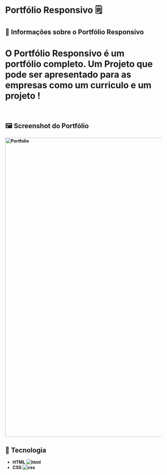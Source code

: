 # Portfólio Responsivo 🗒️

## 🔖 Informações sobre o Portfólio Responsivo

<h1> O <Strong> Portfólio Responsivo <Strong/> é um portfólio completo. Um Projeto que pode ser apresentado para as empresas como um curriculo e um projeto ! </h1>
<br/>
  
## 🖼 Screenshot do Portfólio <br/>
<img width="960" alt="Portfolio" src="https://user-images.githubusercontent.com/79457377/139061402-85507ae3-541e-44c3-8ea1-c78420508540.PNG">

  
## 🚀 Tecnologia <br/>
  * HTML ![html](https://user-images.githubusercontent.com/79457377/139062289-9ed7fd94-39a6-4647-bdc5-1db13f818f7f.png)
  * CSS ![css](https://user-images.githubusercontent.com/79457377/139062569-41b7c7a2-c7c7-4983-add1-36373673213f.png)
  <br/>

